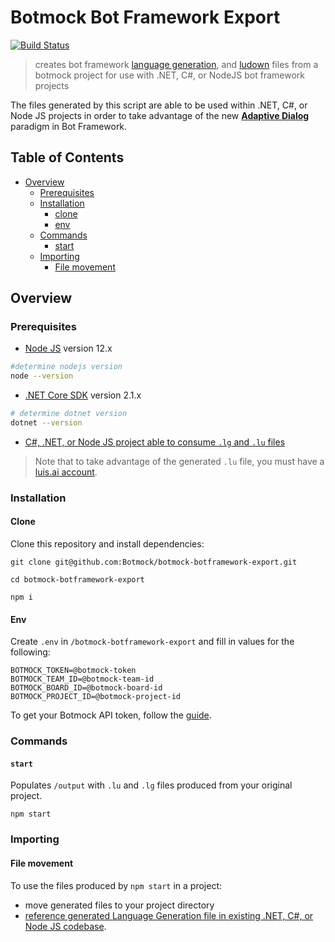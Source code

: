 # Botmock Bot Framework Export

[![Build Status](https://dev.azure.com/botmock/botmock-botframework-export/_apis/build/status/Botmock.botmock-botframework-export?branchName=master)](https://dev.azure.com/botmock/botmock-botframework-export/_build/latest?definitionId=1&branchName=master)

> creates bot framework [language generation](https://github.com/Microsoft/BotBuilder-Samples/tree/master/experimental/language-generation#language-generation-preview), and [ludown](https://github.com/Microsoft/botbuilder-tools/blob/master/packages/Ludown/docs/lu-file-format.md) files from a botmock project for use with .NET, C#, or NodeJS bot framework projects

The files generated by this script are able to be used within .NET, C#, or Node JS projects in order to take advantage of the new [**Adaptive Dialog**](https://github.com/microsoft/BotBuilder-Samples/tree/master/experimental/adaptive-dialog#adaptive-dialog-preview) paradigm in Bot Framework.


## Table of Contents

* [Overview](#overview)
  * [Prerequisites](#prerequisites)
  * [Installation](#installation)
    * [clone](#clone)
    * [env](#env)
  * [Commands](#commands)
    * [start](#start)
  * [Importing](#importing)
    * [File movement](#file-movement)

## Overview

### Prerequisites

- [Node JS](https://nodejs.org/en/) version 12.x

```bash
#determine nodejs version
node --version
```

- [.NET Core SDK](https://dotnet.microsoft.com/download) version 2.1.x

```bash
# determine dotnet version
dotnet --version
```

- [C#, .NET, or Node JS project able to consume `.lg` and `.lu` files](https://github.com/microsoft/BotBuilder-Samples/tree/master/experimental/adaptive-dialog/csharp_dotnetcore/04.core-bot#using-cli)

> Note that to take advantage of the generated `.lu` file, you must have a [luis.ai account](https://www.luis.ai/).

### Installation

#### Clone

Clone this repository and install dependencies:

```shell
git clone git@github.com:Botmock/botmock-botframework-export.git

cd botmock-botframework-export

npm i
```

#### Env

Create `.env` in `/botmock-botframework-export` and fill in values for the following:

```shell
BOTMOCK_TOKEN=@botmock-token
BOTMOCK_TEAM_ID=@botmock-team-id
BOTMOCK_BOARD_ID=@botmock-board-id
BOTMOCK_PROJECT_ID=@botmock-project-id
```

To get your Botmock API token, follow the [guide](http://help.botmock.com/en/articles/2334581-developer-api).

### Commands

#### `start`

Populates `/output` with `.lu` and `.lg` files produced from your original project.

```shell
npm start
```

### Importing

#### File movement

To use the files produced by `npm start` in a project:

- move generated files to your project directory
- [reference generated Language Generation file in existing .NET, C#, or Node JS codebase](https://github.com/microsoft/BotBuilder-Samples/blob/master/experimental/language-generation/README.md#language-generation-in-action).
